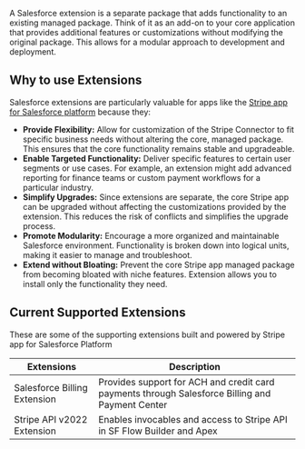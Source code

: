 A Salesforce extension is a separate package that adds functionality to an existing managed package. Think of it as an add-on to your core application that provides additional features or customizations without modifying the original package.  This allows for a modular approach to development and deployment.

## Why to use Extensions
Salesforce extensions are particularly valuable for apps like the [Stripe app for Salesforce platform](https://appexchange.salesforce.com/appxListingDetail?listingId=4dff0f8e-0b10-47c2-a3a3-f3905e7f7927&tab=r) because they:

* **Provide Flexibility:** Allow for customization of the Stripe Connector to fit specific business needs without altering the core, managed package.  This ensures that the core functionality remains stable and upgradeable.
* **Enable Targeted Functionality:** Deliver specific features to certain user segments or use cases. For example, an extension might add advanced reporting for finance teams or custom payment workflows for a particular industry.
* **Simplify Upgrades:** Since extensions are separate, the core Stripe app can be upgraded without affecting the customizations provided by the extension. This reduces the risk of conflicts and simplifies the upgrade process.
* **Promote Modularity:** Encourage a more organized and maintainable Salesforce environment.  Functionality is broken down into logical units, making it easier to manage and troubleshoot.
* **Extend without Bloating:** Prevent the core Stripe app managed package from becoming bloated with niche features. Extension allows you to install only the functionality they need.

## Current Supported Extensions

These are some of the supporting extensions built and powered by Stripe app for Salesforce Platform

| Extensions    | Description |
| -------- | ------- |
| Salesforce Billing Extension| Provides support for ACH and credit card payments through Salesforce Billing and Payment Center|
|Stripe API v2022 Extension| Enables invocables and access to Stripe API in SF Flow Builder and Apex|

